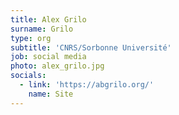 ```yaml
---
title: Alex Grilo
surname: Grilo
type: org
subtitle: 'CNRS/Sorbonne Université'
job: social media
photo: alex_grilo.jpg
socials:
  - link: 'https://abgrilo.org/'
    name: Site
---
```

